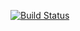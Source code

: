[![Build Status](https://travis-ci.com/mxaba/greetings-webapp.svg?branch=master)](https://travis-ci.com/mxaba/greetings-webapp)